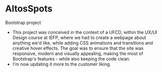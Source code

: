 # AltosSpots
Bootstrap project
- This project was conceived in the context of a UFCD, within the UX/UI Design course at IEFP, where we had to create a webpage about anything we'd like, while adding CSS animations and transitions and creative hover effects. The goal was to ensure that the site was responsive, modern and visually appealing, making the most of Bootstrap's features - while also keeping the code clean.
- I'm now updating it more to the customer liking.